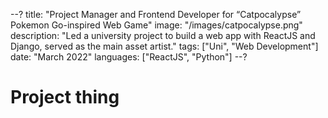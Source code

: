 --?
title: "Project Manager and Frontend Developer for “Catpocalypse” Pokemon Go-inspired Web Game"
image: "/images/catpocalypse.png"
description: "Led a university project to build a web app with ReactJS and Django, served as the main asset artist."
tags: ["Uni", "Web Development"]
date: "March 2022"
languages: ["ReactJS", "Python"]
--?

# Project thing